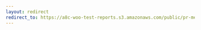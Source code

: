 ```yaml
---
layout: redirect
redirect_to: https://a8c-woo-test-reports.s3.amazonaws.com/public/pr-merge/39822/api/index.html
---
```

